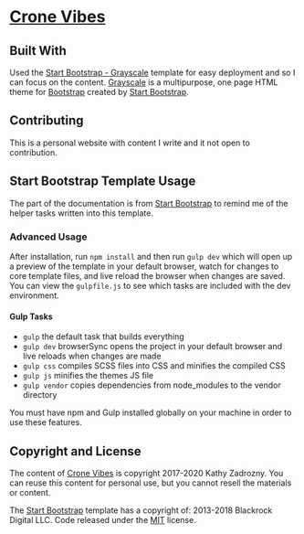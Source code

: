# [Crone Vibes](https://cronevibes.com/)

## Built With
Used the [Start Bootstrap - Grayscale](https://startbootstrap.com/template-overviews/grayscale/) template for easy deployment and so I can focus on the content. [Grayscale](http://startbootstrap.com/template-overviews/grayscale/) is a multipurpose, one page HTML theme for [Bootstrap](http://getbootstrap.com/) created by [Start Bootstrap](http://startbootstrap.com/).

## Contributing
This is a personal website with content I write and it not open to contribution.


## Start Bootstrap Template Usage
The part of the documentation is from [Start Bootstrap](https://startbootstrap.com/) to remind me of the helper tasks written into this template.

### Advanced Usage

After installation, run `npm install` and then run `gulp dev` which will open up a preview of the template in your default browser, watch for changes to core template files, and live reload the browser when changes are saved. You can view the `gulpfile.js` to see which tasks are included with the dev environment.

#### Gulp Tasks

- `gulp` the default task that builds everything
- `gulp dev` browserSync opens the project in your default browser and live reloads when changes are made
- `gulp css` compiles SCSS files into CSS and minifies the compiled CSS
- `gulp js` minifies the themes JS file
- `gulp vendor` copies dependencies from node_modules to the vendor directory

You must have npm and Gulp installed globally on your machine in order to use these features.


## Copyright and License
The content of [Crone Vibes](https://cronevibes.com/) is copyright 2017-2020 Kathy Zadrozny. You can reuse this content for personal use, but you cannot resell the materials or content.

The [Start Bootstrap](https://startbootstrap.com/) template has a copyright of: 2013-2018 Blackrock Digital LLC. Code released under the [MIT](https://github.com/BlackrockDigital/startbootstrap-grayscale/blob/gh-pages/LICENSE) license.
